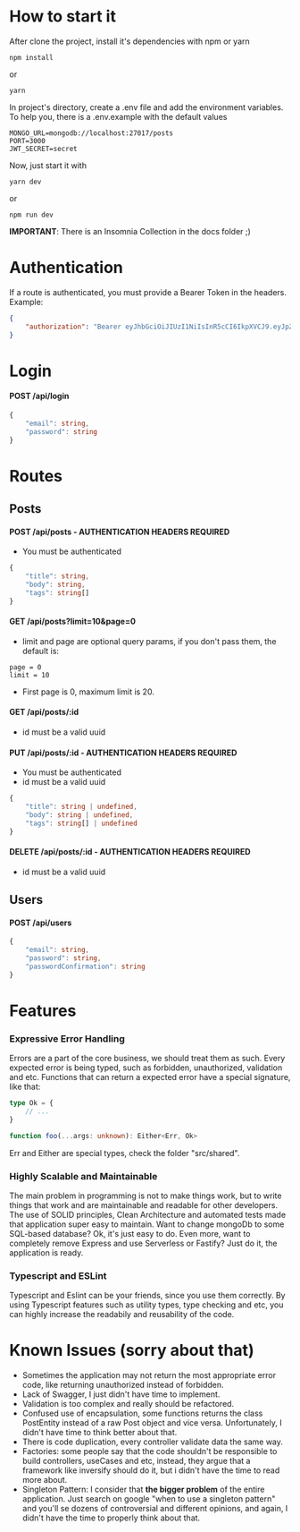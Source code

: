 # <strong>How to start it</strong>
After clone the project, install it's dependencies with npm or yarn

```
npm install
```
or
```
yarn
```
In project's directory, create a .env file and add the environment variables. To help you, there is a .env.example with the default values
```env
MONGO_URL=mongodb://localhost:27017/posts
PORT=3000
JWT_SECRET=secret
```
Now, just start it with
```
yarn dev
```
or
```
npm run dev
```
<strong>IMPORTANT</strong>: There is an Insomnia Collection in the docs folder ;)
# <strong>Authentication</strong>
If a route is authenticated, you must provide a Bearer Token in the headers. Example:
```json
{
	"authorization": "Bearer eyJhbGciOiJIUzI1NiIsInR5cCI6IkpXVCJ9.eyJpZCI6ImJhODYwNDRjLWQ4YTQtNDYzZC1iNzY4LTlhMzQ4OGIyYzk4NyIsImlhdCI6MTY2MDUxMTEwOX0.IUrg-peWEMKOz2CToVhoupYlVVcHYQFeZQC5bOeRkys",
}
```
# <strong>Login</strong>
#### <strong>POST /api/login</strong>
```ts
{
	"email": string,
	"password": string
}
```
# <strong>Routes</strong>
## <strong>Posts</strong>
#### <strong>POST /api/posts - AUTHENTICATION HEADERS REQUIRED</strong>
* You must be authenticated
```ts
{
	"title": string,
	"body": string,
	"tags": string[]
}
```
#### <strong>GET	/api/posts?limit=10&page=0</strong>
* limit and page are optional query params, if you don't pass them, the default is:
```
page = 0
limit = 10
```
* First page is 0, maximum limit is 20.
#### <strong>GET	/api/posts/:id</strong>
* id must be a valid uuid
#### <strong>PUT	/api/posts/:id - AUTHENTICATION HEADERS REQUIRED</strong>
* You must be authenticated
* id must be a valid uuid
```ts
{
	"title": string | undefined,
	"body": string | undefined,
	"tags": string[] | undefined
}
```
#### <strong>DELETE /api/posts/:id - AUTHENTICATION HEADERS REQUIRED</strong>
* id must be a valid uuid
## <strong>Users</strong>
#### <strong>POST /api/users</strong>
```ts
{
	"email": string,
	"password": string,
	"passwordConfirmation": string
}
```

# <strong>Features</strong>
### <strong>Expressive Error Handling</strong>
Errors are a part of the core business, we should treat them as such. Every expected error is being typed, such as forbidden, unauthorized, validation and etc. Functions that can return a expected error have a special signature, like that:

```ts
type Ok = {
    // ...
}

function foo(...args: unknown): Either<Err, Ok>
```
Err and Either are special types, check the folder "src/shared".
### <strong>Highly Scalable and Maintainable</strong>
The main problem in programming is not to make things work, but to write things that work and are maintainable and readable for other developers. The use of SOLID principles, Clean Architecture and automated tests made that application super easy to maintain. Want to change mongoDb to some SQL-based database? Ok, it's just easy to do. Even more, want to completely remove Express and use Serverless or Fastify? Just do it, the application is ready.
### <strong>Typescript and ESLint</strong>
Typescript and Eslint can be your friends, since you use them correctly. By using Typescript features such as utility types, type checking and etc, you can highly increase the readabily and reusability of the code.
# <strong>Known Issues (sorry about that)</strong>
* Sometimes the application may not return the most appropriate error code, like returning unauthorized instead of forbidden.
* Lack of Swagger, I just didn't have time to implement.
* Validation is too complex and really should be refactored.
* Confused use of encapsulation, some functions returns the class PostEntity instead of a raw Post object and vice versa. Unfortunately, I didn't have time to think better about that.
* There is code duplication, every controller validate data the same way.
* Factories: some people say that the code shouldn't be responsible to build controllers, useCases and etc, instead, they argue that a framework like inversify should do it, but i didn't have the time to read more about.
* Singleton Pattern: I consider that <strong>the bigger problem</strong> of the entire application. Just search on google "when to use a singleton pattern" and you'll se dozens of controversial and different opinions, and again, I didn't have the time to properly think about that.